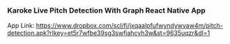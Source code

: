 ### Karoke Live Pitch Detection With Graph React Native App


App Link:
https://www.dropbox.com/scl/fi/jxqaalpfufwyndywvaw4m/pitch-detection.apk?rlkey=et5r7wfbe39sg3swfjahcyh3w&st=9635uqzr&dl=1
